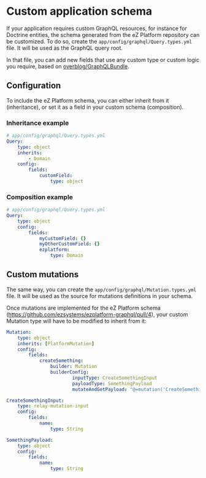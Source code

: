 # Custom application schema

If your application requires custom GraphQL resources, for instance for Doctrine entities, the schema generated from the eZ Platform repository can be customized. To do so, create the `app/config/graphql/Query.types.yml` file. It will be used as the GraphQL query root.

In that file, you can add new fields that use any custom type or custom logic you require, based
on [overblog/GraphQLBundle](https://github.com/overblog/GraphQLBundle).

## Configuration

To include the eZ Platform schema, you can either inherit from it (inheritance), or set it as a field in your custom schema (composition).

### Inheritance example

```yaml
# app/config/graphql/Query.types.yml
Query:
    type: object
    inherits:
        - Domain
    config:
        fields:
            customField:
                type: object
```

### Composition example

```yaml
# app/config/graphql/Query.types.yml
Query:
    type: object
    config:
        fields:
            myCustomField: {}
            myOtherCustomField: {}
            ezplatform:
                type: Domain
```

## Custom mutations
The same way, you can create the `app/config/graphql/Mutation.types.yml` file. It will be used as the source for mutations definitions in your schema.

Once mutations are implemented for the eZ Platform schema (https://github.com/ezsystems/ezplatform-graphql/pull/4), your custom Mutation type will have to be modified to inherit from it:

```yaml
Mutation:
    type: object
    inherits: [PlatformMutation]
    config:
        fields:
            createSomething:
                builder: Mutation
                builderConfig:
                        inputType: CreateSomethingInput
                        payloadType: SomethingPayload
                        mutateAndGetPayload: "@=mutation('CreateSomething', [value])"

CreateSomethingInput:
    type: relay-mutation-input
    config:
        fields:
            name:
                type: String

SomethingPayload:
    type: object
    config:
        fields:
            name:
                type: String

```